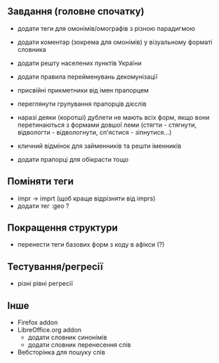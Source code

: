 ## Завдання (головне спочатку)

* додати теги для омонімів/омографів з різною парадигмою

* додати коментар (зокрема для омонімів) у візуальному форматі словника

* додати решту населених пунктів України
* додати правила перейменувань декомунізації

* присвійні прикметники від імен прапорцем
* переглянути групування прапорців дієслів

* наразі деяки (коротші) дублети не мають всіх форм, якщо вони перетинаються з формами довшої леми
    (стягти - стягнути, відвологти - відвологнути, сп'ястися - зіпнутися…)

* кличний відмінок для займенників та решти іменників
* додати прапорці для обікрасти тощо

## Поміняти теги

* impr -> imprt (щоб краще відрізняти від imprs)
* додати тег :geo ?


## Покращення структури

* перенести теги базових форм з коду в афікси (?)


## Тестування/регресії

* різні рівні регресії


## Інше

* Firefox addon
* LibreOffice.org addon
  * додати словник синонімів
  * додати словник перенесення слів
* Вебсторінка для пошуку слів
